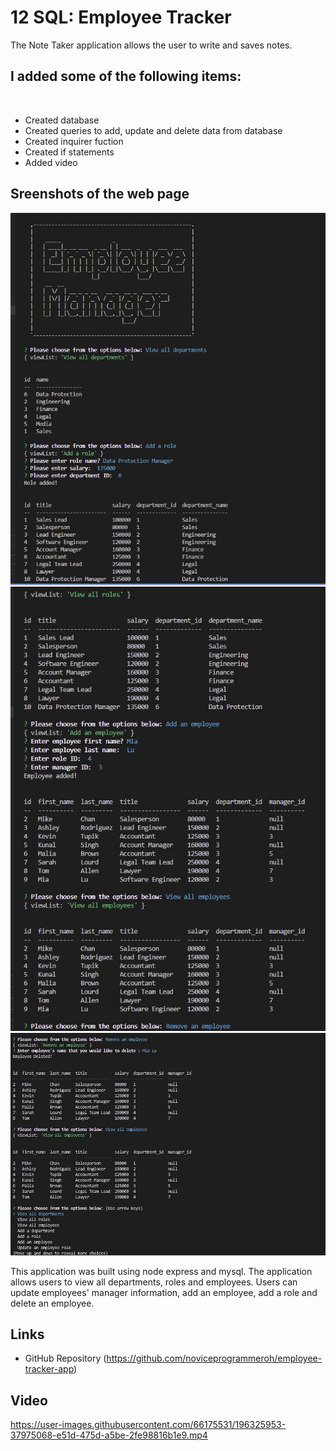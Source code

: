 # 12 SQL: Employee Tracker
The Note Taker application allows the user to write and saves notes.

## I added some of the following items: <br />
<br />

- Created database
- Created queries to add, update and delete data from database
- Created inquirer fuction
- Created if statements
- Added video



## Sreenshots of the web page ##

![This is an image](/images/mainmenu.JPG)
![This is an image](/images/allroles.JPG)
![This is an image](/images/remove.jpg)

This application was built using node express and mysql. The application allows users to view all departments, roles and employees. Users can update employees' manager information, add an employee, add a role and delete an employee. 



## Links ##

- GitHub Repository
(https://github.com/noviceprogrammeroh/employee-tracker-app)



## Video ##


https://user-images.githubusercontent.com/66175531/196325953-37975068-e51d-475d-a5be-2fe98816b1e9.mp4



